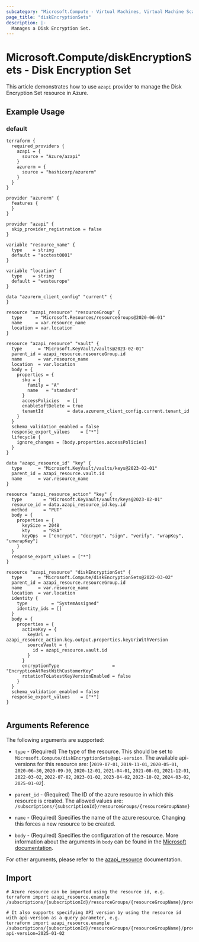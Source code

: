 ```yaml
---
subcategory: "Microsoft.Compute - Virtual Machines, Virtual Machine Scale Sets"
page_title: "diskEncryptionSets"
description: |-
  Manages a Disk Encryption Set.
---
```


# Microsoft.Compute/diskEncryptionSets - Disk Encryption Set

This article demonstrates how to use `azapi` provider to manage the Disk Encryption Set resource in Azure.

## Example Usage

### default

```hcl
terraform {
  required_providers {
    azapi = {
      source = "Azure/azapi"
    }
    azurerm = {
      source = "hashicorp/azurerm"
    }
  }
}

provider "azurerm" {
  features {
  }
}

provider "azapi" {
  skip_provider_registration = false
}

variable "resource_name" {
  type    = string
  default = "acctest0001"
}

variable "location" {
  type    = string
  default = "westeurope"
}

data "azurerm_client_config" "current" {
}

resource "azapi_resource" "resourceGroup" {
  type     = "Microsoft.Resources/resourceGroups@2020-06-01"
  name     = var.resource_name
  location = var.location
}

resource "azapi_resource" "vault" {
  type      = "Microsoft.KeyVault/vaults@2023-02-01"
  parent_id = azapi_resource.resourceGroup.id
  name      = var.resource_name
  location  = var.location
  body = {
    properties = {
      sku = {
        family = "A"
        name   = "standard"
      }
      accessPolicies   = []
      enableSoftDelete = true
      tenantId         = data.azurerm_client_config.current.tenant_id
    }
  }
  schema_validation_enabled = false
  response_export_values    = ["*"]
  lifecycle {
    ignore_changes = [body.properties.accessPolicies]
  }
}

data "azapi_resource_id" "key" {
  type      = "Microsoft.KeyVault/vaults/keys@2023-02-01"
  parent_id = azapi_resource.vault.id
  name      = var.resource_name
}

resource "azapi_resource_action" "key" {
  type        = "Microsoft.KeyVault/vaults/keys@2023-02-01"
  resource_id = data.azapi_resource_id.key.id
  method      = "PUT"
  body = {
    properties = {
      keySize = 2048
      kty     = "RSA"
      keyOps  = ["encrypt", "decrypt", "sign", "verify", "wrapKey", "unwrapKey"]
    }
  }
  response_export_values = ["*"]
}

resource "azapi_resource" "diskEncryptionSet" {
  type      = "Microsoft.Compute/diskEncryptionSets@2022-03-02"
  parent_id = azapi_resource.resourceGroup.id
  name      = var.resource_name
  location  = var.location
  identity {
    type         = "SystemAssigned"
    identity_ids = []
  }
  body = {
    properties = {
      activeKey = {
        keyUrl = azapi_resource_action.key.output.properties.keyUriWithVersion
        sourceVault = {
          id = azapi_resource.vault.id
        }
      }
      encryptionType                    = "EncryptionAtRestWithCustomerKey"
      rotationToLatestKeyVersionEnabled = false
    }
  }
  schema_validation_enabled = false
  response_export_values    = ["*"]
}


```



## Arguments Reference

The following arguments are supported:

* `type` - (Required) The type of the resource. This should be set to `Microsoft.Compute/diskEncryptionSets@api-version`. The available api-versions for this resource are: [`2019-07-01`, `2019-11-01`, `2020-05-01`, `2020-06-30`, `2020-09-30`, `2020-12-01`, `2021-04-01`, `2021-08-01`, `2021-12-01`, `2022-03-02`, `2022-07-02`, `2023-01-02`, `2023-04-02`, `2023-10-02`, `2024-03-02`, `2025-01-02`].

* `parent_id` - (Required) The ID of the azure resource in which this resource is created. The allowed values are:  
  `/subscriptions/{subscriptionId}/resourceGroups/{resourceGroupName}`

* `name` - (Required) Specifies the name of the azure resource. Changing this forces a new resource to be created.

* `body` - (Required) Specifies the configuration of the resource. More information about the arguments in `body` can be found in the [Microsoft documentation](https://learn.microsoft.com/en-us/azure/templates/Microsoft.Compute/diskEncryptionSets?pivots=deployment-language-terraform).

For other arguments, please refer to the [azapi_resource](https://registry.terraform.io/providers/Azure/azapi/latest/docs/resources/resource) documentation.

## Import

 ```shell
 # Azure resource can be imported using the resource id, e.g.
 terraform import azapi_resource.example /subscriptions/{subscriptionId}/resourceGroups/{resourceGroupName}/providers/Microsoft.Compute/diskEncryptionSets/{resourceName}
 
 # It also supports specifying API version by using the resource id with api-version as a query parameter, e.g.
 terraform import azapi_resource.example /subscriptions/{subscriptionId}/resourceGroups/{resourceGroupName}/providers/Microsoft.Compute/diskEncryptionSets/{resourceName}?api-version=2025-01-02
 ```
